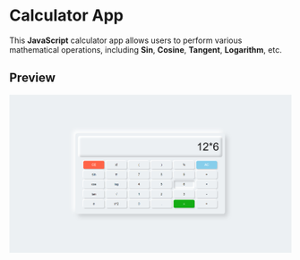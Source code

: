 # Calculator App
This **JavaScript** calculator app allows users to perform various mathematical operations, including **Sin**, **Cosine**, **Tangent**, **Logarithm**, etc.

## Preview
![preview](/assets/img/Screenshot%20.png)